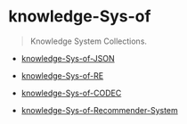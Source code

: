# knowledge-Sys-of
> Knowledge System Collections.

* [knowledge-Sys-of-JSON](knowledge-Sys-of-JSON/README.md)
* [knowledge-Sys-of-RE](knowledge-Sys-of-RE/README.md)
* [knowledge-Sys-of-CODEC](knowledge-Sys-of-CODEC/README.md)


* [knowledge-Sys-of-Recommender-System](knowledge-Sys-of-Recommender/README.md)